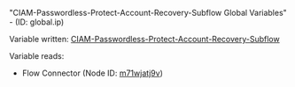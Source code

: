 "CIAM-Passwordless-Protect-Account-Recovery-Subflow Global Variables" - (ID: global.ip)

Variable written:
[CIAM-Passwordless-Protect-Account-Recovery-Subflow](../index.md#Variables)

Variable reads:
* Flow Connector (Node ID: [m71wjatj9v](../nodes/m71wjatj9v.md))

